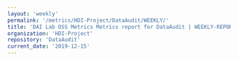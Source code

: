 ```yaml
---
layout: 'weekly'
permalink: '/metrics/HDI-Project/DataAudit/WEEKLY/'
title: 'DAI Lab OSS Metrics Metrics report for DataAudit | WEEKLY-REPORT-2019-12-15'
organization: 'HDI-Project'
repository: 'DataAudit'
current_date: '2019-12-15'
---
```

